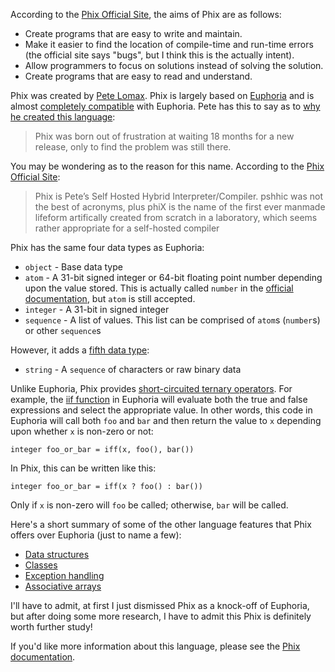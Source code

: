 According to the [Phix Official Site][1], the aims of Phix are as follows:

* Create programs that are easy to write and maintain.
* Make it easier to find the location of compile-time and run-time errors
  (the official site says "bugs", but I think this is the actually intent).
* Allow programmers to focus on solutions instead of solving the solution.
* Create programs that are easy to read and understand.

Phix was created by [Pete Lomax][2]. Phix is largely based on [Euphoria][5]
and is almost [completely compatible][6] with Euphoria. Pete has this to say
as to [why he created this language][1]:

> Phix was born out of frustration at waiting 18 months for a new release, only
to find the problem was still there.

You may be wondering as to the reason for this name. According to the
[Phix Official Site][1]:

> Phix is Pete’s Self Hosted Hybrid Interpreter/Compiler. pshhic was not the
best of acronyms, plus phiX is the name of the first ever manmade lifeform
artifically created from scratch in a laboratory, which seems rather appropriate
for a self-hosted compiler

Phix has the same four data types as Euphoria:

* `object` - Base data type
* `atom` - A 31-bit signed integer or 64-bit floating point number depending upon the
  value stored. This is actually called `number` in the [official documentation][4],
  but `atom` is still accepted.
* `integer` - A 31-bit in signed integer
* `sequence` - A list of values. This list can be comprised of `atom`s (`number`s) or
  other `sequence`s

However, it adds a [fifth data type][4]:

* `string` - A `sequence` of characters or raw binary data

Unlike Euphoria, Phix provides [short-circuited ternary operators][7]. For
example, the [iif function][8] in Euphoria will evaluate both the true and false
expressions and select the appropriate value. In other words, this code in
Euphoria will call both `foo` and `bar` and then return the value to `x`
depending upon whether `x` is non-zero or not:

```euphoria
integer foo_or_bar = iff(x, foo(), bar())
```

In Phix, this can be written like this:

```phix
integer foo_or_bar = iff(x ? foo() : bar())
```

Only if `x` is non-zero will `foo` be called; otherwise, `bar` will be called.

Here's a short summary of some of the other language features that Phix offers
over Euphoria (just to name a few):

* [Data structures][9]
* [Classes][10]
* [Exception handling][11]
* [Associative arrays][12]

I'll have to admit, at first I just dismissed Phix as a knock-off of Euphoria,
but after doing some more research, I have to admit this Phix is definitely
worth further study!

If you'd like more information about this language, please see the
[Phix documentation][3].

[1]: http://phix.x10.mx/
[2]: https://github.com/petelomax/Phix
[3]: http://phix.x10.mx/docs/html/phix.htm
[4]: http://phix.x10.mx/docs/html/language.htm
[5]: https://en.wikipedia.org/wiki/Euphoria_(programming_language)
[6]: http://phix.x10.mx/docs/html/eucompat.htm
[7]: http://phix.x10.mx/docs/html/iff.htm
[8]: https://openeuphoria.org/docs/std_utils.html#_2216_iif
[9]: http://phix.x10.mx/docs/html/struct.htm
[10]: http://phix.x10.mx/docs/html/class.htm
[11]: http://phix.x10.mx/docs/html/try.htm
[12]: http://phix.x10.mx/docs/html/dict.htm
